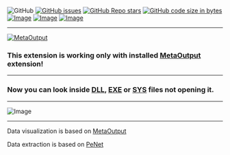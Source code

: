 ![GitHub](https://img.shields.io/github/license/viacheslav-lozinskyi/Preview-DLL)
[![GitHub issues](https://img.shields.io/github/issues/viacheslav-lozinskyi/Preview-DLL)](https://github.com/viacheslav-lozinskyi/Preview-DLL/issues)
[![GitHub Repo stars](https://img.shields.io/github/stars/viacheslav-lozinskyi/Preview-DLL)](https://github.com/viacheslav-lozinskyi/Preview-DLL/stargazers)
[![GitHub code size in bytes](https://img.shields.io/github/languages/code-size/viacheslav-lozinskyi/Preview-DLL)](https://github.com/viacheslav-lozinskyi/Preview-DLL)
[![Image](https://img.shields.io/badge/VS-2022-blueviolet)](https://marketplace.visualstudio.com/items?itemName=ViacheslavLozinskyi.MetaOutput-2022)
[![Image](https://img.shields.io/badge/VS-2019-blueviolet)](https://marketplace.visualstudio.com/items?itemName=ViacheslavLozinskyi.MetaOutput-2019)
[![Image](https://img.shields.io/badge/VS-2017-blueviolet)](https://marketplace.visualstudio.com/items?itemName=ViacheslavLozinskyi.MetaOutput-2019)

---

[![MetaOutput](https://www.metaoutput.net/_functions/watch?utm_source=github.com&utm_medium=referral&utm_campaign=view-on-github&utm_term=2022-02-09&utm_content=Preview-DLL&source=GITHUB&size=128x128&project=Preview-DLL&url=https://github.com/viacheslav-lozinskyi/Preview-DLL)](https://www.metaoutput.net/)

### This extension is working only with installed [MetaOutput](https://www.metaoutput.net/) extension!

---

### Now you can look inside [DLL](https://en.wikipedia.org/wiki/Dynamic-link_library), [EXE](https://en.wikipedia.org/wiki/.exe) or [SYS](https://en.wikipedia.org/wiki/.sys) files not opening it.

---

![Image](https://viacheslav-lozinskyi.github.io/Preview-DLL/resource/video/Presentation1.gif)

---

Data visualization is based on [MetaOutput](https://www.metaoutput.net/)

Data extraction is based on [PeNet](http://secana.github.io/PeNet/index.html)
